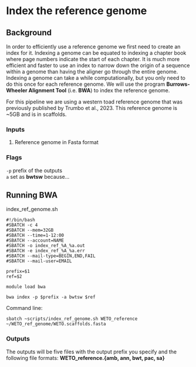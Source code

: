 # Index the reference genome

## Background

In order to efficiently use a reference genome we first need to create an index for it. Indexing a genome can be equated to indexing a chapter book where page numbers indicate the start of each chapter. It is much more efficient and faster to use an index to narrow down the origin of a sequence within a genome than having the aligner go through the entire genome. Indexing a genome can take a while computationally, but you only need to do this once for each reference genome. We will use the program **Burrows-Wheeler Alignment Tool** (i.e. **BWA**) to index the reference genome.  

For this pipeline we are using a western toad reference genome that was previously published by Trumbo et al., 2023. This reference genome is ~5GB and is in scaffolds.  

### Inputs
1) Reference genome in Fasta format

### Flags
`-p` prefix of the outputs  
`a` set as **bwtsw** because... 

## Running BWA

index_ref_genome.sh
```
#!/bin/bash
#SBATCH -c 4
#SBATCH --mem=32GB
#SBATCH --time=1-12:00
#SBATCH --account=NAME
#SBATCH -o index_ref_%A_%a.out
#SBATCH -e index_ref_%A_%a.err
#SBATCH --mail-type=BEGIN,END,FAIL
#SBATCH --mail-user=EMAIL

prefix=$1
ref=$2

module load bwa

bwa index -p $prefix -a bwtsw $ref
```
Command line:
```
sbatch ~scripts/index_ref_genome.sh WETO_reference ~/WETO_ref_genome/WETO.scaffolds.fasta
```
### Outputs
The outputs will be five files with the output prefix you specify and the following file formats: **WETO_reference.{amb, ann, bwt, pac, sa}** 

